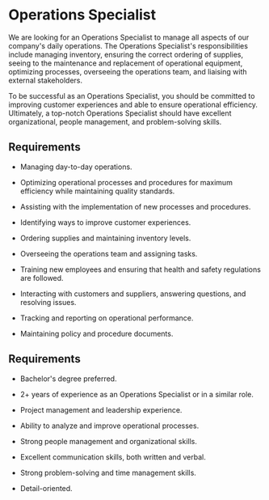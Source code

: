 # Operations Specialist

We are looking for an Operations Specialist to manage all aspects of our company's daily operations. The Operations Specialist's responsibilities include managing inventory, ensuring the correct ordering of supplies, seeing to the maintenance and replacement of operational equipment, optimizing processes, overseeing the operations team, and liaising with external stakeholders.

To be successful as an Operations Specialist, you should be committed to improving customer experiences and able to ensure operational efficiency. Ultimately, a top-notch Operations Specialist should have excellent organizational, people management, and problem-solving skills.

## Requirements

* Managing day-to-day operations.

* Optimizing operational processes and procedures for maximum efficiency while maintaining quality standards.

* Assisting with the implementation of new processes and procedures.

* Identifying ways to improve customer experiences.

* Ordering supplies and maintaining inventory levels.

* Overseeing the operations team and assigning tasks.

* Training new employees and ensuring that health and safety regulations are followed.

* Interacting with customers and suppliers, answering questions, and resolving issues.

* Tracking and reporting on operational performance.

* Maintaining policy and procedure documents.

## Requirements

* Bachelor's degree preferred.

* 2+ years of experience as an Operations Specialist or in a similar role.

* Project management and leadership experience.

* Ability to analyze and improve operational processes.

* Strong people management and organizational skills.

* Excellent communication skills, both written and verbal.

* Strong problem-solving and time management skills.

* Detail-oriented.

